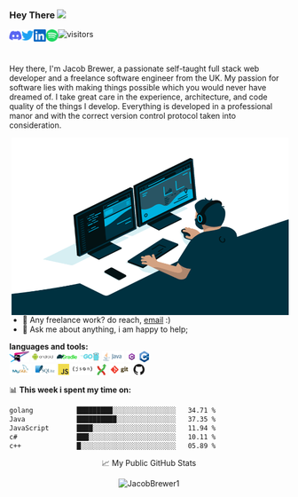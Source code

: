 ### Hey There <img src="https://media.giphy.com/media/hvRJCLFzcasrR4ia7z/giphy.gif" width="25px">
<a href="https://discord.gg/22GNBmUtHS">
  <img align="left" alt="Jacobs | Discord" width="22px" src="https://github.com/JacobBrewer1/JacobBrewer1/blob/Master/assets/discord.svg" />
</a>
<a href="https://twitter.com/Jacob_doozy">
  <img align="left" alt="Jacob | Twitter" width="22px" src="https://github.com/JacobBrewer1/JacobBrewer1/blob/Master/assets/twitter.svg" />
</a>
<a href="https://www.linkedin.com/in/jacobbrewer1/">
  <img align="left" alt="Jacob's LinkedIN" width="22px" src="https://github.com/JacobBrewer1/JacobBrewer1/blob/Master/assets/linkedin.svg" />
</a>
<a href="https://open.spotify.com/user/fnpvswo09ux55dv90lmw1t3x4?si=deea4a2cc6e34662">
  <img align="left" alt="Jacob's Spotify" width="22px" src="https://github.com/JacobBrewer1/JacobBrewer1/blob/Master/assets/spotify.svg" />
</a>

![visitors](https://visitor-badge.glitch.me/badge?page_id=JacobBrewer1)

<br />

Hey there, I'm Jacob Brewer, a passionate self-taught full stack web developer and a freelance software engineer from the UK. My passion for software lies with making things possible which you would never have dreamed of. I take great care in the experience, architecture, and code quality of the things I develop. Everything is developed in a professional manor and with the correct version control protocol taken into consideration.

  <img align="right" alt="GIF" src="https://github.com/JacobBrewer1/JacobBrewer1/blob/Master/assets/code.gif?raw=true" width="500" height="320" />
  
- 💼 Any freelance work? do reach, [email](mailto:Jacob@client-computers.com) :)
- 💬 Ask me about anything, i am happy to help;

**languages and tools:**  
<code><img height="20" src="https://github.com/JacobBrewer1/JacobBrewer1/blob/Master/assets/jetbrains.png?raw=true"></code>
<code><img height="20" src="https://github.com/JacobBrewer1/JacobBrewer1/blob/Master/assets/android.svg?raw=true"></code>
<code><img height="20" src="https://github.com/JacobBrewer1/JacobBrewer1/blob/Master/assets/gradle.svg?raw=true"></code>
<code><img height="20" src="https://github.com/JacobBrewer1/JacobBrewer1/blob/Master/assets/golang.png?raw=true"></code>
<code><img height="20" src="https://github.com/JacobBrewer1/JacobBrewer1/blob/Master/assets/java.svg?raw=true"></code>
<code><img height="20" src="https://github.com/JacobBrewer1/JacobBrewer1/blob/Master/assets/csharp-e7b8fcd4ce.png?raw=true"></code>
<code><img height="20" src="https://github.com/JacobBrewer1/JacobBrewer1/blob/Master/assets/1200px-ISO_C++_Logo.svg.png?raw=true"></code>
<br />
<code><img height="20" src="https://github.com/JacobBrewer1/JacobBrewer1/blob/Master/assets/MySQL.svg"></code>
<code><img height="20" src="https://github.com/JacobBrewer1/JacobBrewer1/blob/Master/assets/SQLite.svg"></code>
<code><img height="20" src="https://github.com/JacobBrewer1/JacobBrewer1/blob/Master/assets/javascript.png?raw=true"></code>
<code><img height="20" src="https://github.com/JacobBrewer1/JacobBrewer1/blob/Master/assets/json.svg?raw=true"></code>
<code><img height="20" src="https://github.com/JacobBrewer1/JacobBrewer1/blob/Master/assets/gitextensionslogo.svg?raw=true"></code>
<code><img height="20" src="https://github.com/JacobBrewer1/JacobBrewer1/blob/Master/assets/git.svg?raw=true"></code>
<code><img height="20" src="https://github.com/JacobBrewer1/JacobBrewer1/blob/Master/assets/github.svg?raw=true"></code>

📊 **This week i spent my time on:**
<!--START_SECTION:waka-->
```text
golang           █████████░░░░░░░░░░░░░░░░   34.71 %
Java             ██████████░░░░░░░░░░░░░░░   37.35 %
JavaScript       ████░░░░░░░░░░░░░░░░░░░░░   11.94 % 
c#               ███░░░░░░░░░░░░░░░░░░░░░░   10.11 %
c++              █░░░░░░░░░░░░░░░░░░░░░░░░   05.89 %
```
<!--END_SECTION:waka-->

<P align="center"> 📈 My Public GitHub Stats </p>

<p align="center"> <img src="https://github-readme-stats.vercel.app/api?username=JacobBrewer1&show_icons=true&theme=gotham" alt="JacobBrewer1" />


<!-- - 👋 Hi, I’m @JacobBrewer1
- 👀 I specialise in web app and software development. I have worked within the retail sector along with many different industries for development.
- I am always looking to grow my knowledge and take on a challenge. I am willing to help people along the way with their projects!

<!-- - 👀 I’m interested in software development and anything to do with computers really
- 🌱 I’m currently learning golang and Java
- 💞️ I’m looking to collaborate on anything
- 📫 Contact me via github or by commenting on this file -->

<!---
JacobBrewer1/JacobBrewer1 is a ✨ special ✨ repository because its `README.md` (this file) appears on your GitHub profile.
You can click the Preview link to take a look at your changes.
--->
